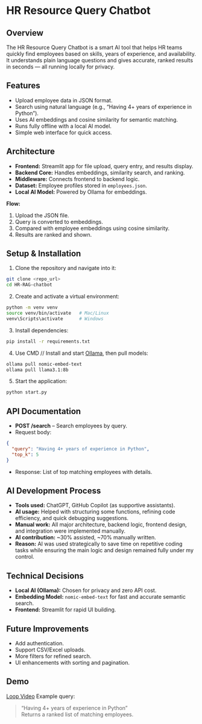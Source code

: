 # HR Resource Query Chatbot

## Overview
The HR Resource Query Chatbot is a smart AI tool that helps HR teams quickly find employees based on skills, years of experience, and availability.  
It understands plain language questions and gives accurate, ranked results in seconds — all running locally for privacy.

## Features
- Upload employee data in JSON format.
- Search using natural language (e.g., “Having 4+ years of experience in Python”).
- Uses AI embeddings and cosine similarity for semantic matching.
- Runs fully offline with a local AI model.
- Simple web interface for quick access.

## Architecture
- **Frontend:** Streamlit app for file upload, query entry, and results display.
- **Backend Core:** Handles embeddings, similarity search, and ranking.
- **Middleware:** Connects frontend to backend logic.
- **Dataset:** Employee profiles stored in `employees.json`.
- **Local AI Model:** Powered by Ollama for embeddings.

**Flow:**  
1. Upload the JSON file.  
2. Query is converted to embeddings.  
3. Compared with employee embeddings using cosine similarity.  
4. Results are ranked and shown.

## Setup & Installation
1. Clone the repository and navigate into it:
```bash
git clone <repo_url>
cd HR-RAG-chatbot
```
2. Create and activate a virtual environment:
```bash
python -m venv venv
source venv/bin/activate   # Mac/Linux
venv\Scripts\activate      # Windows
```
3. Install dependencies:
```bash
pip install -r requirements.txt
```
4. Use CMD // Install and start [Ollama](https://ollama.ai/), then pull models:
```bash
ollama pull nomic-embed-text
ollama pull llama3.1:8b
```
5. Start the application:
```bash
python start.py
```

## API Documentation
- **POST /search** – Search employees by query.
- Request body:
```json
{
  "query": "Having 4+ years of experience in Python",
  "top_k": 5
}
```
- Response: List of top matching employees with details.

## AI Development Process
- **Tools used:** ChatGPT, GitHub Copilot (as supportive assistants).
- **AI usage:** Helped with structuring some functions, refining code efficiency, and quick debugging suggestions.
- **Manual work:** All major architecture, backend logic, frontend design, and integration were implemented manually.
- **AI contribution:** ~30% assisted, ~70% manually written.
- **Reason:** AI was used strategically to save time on repetitive coding tasks while ensuring the main logic and design remained fully under my control.

## Technical Decisions
- **Local AI (Ollama):** Chosen for privacy and zero API cost.
- **Embedding Model:** `nomic-embed-text` for fast and accurate semantic search.
- **Frontend:** Streamlit for rapid UI building.

## Future Improvements
- Add authentication.
- Support CSV/Excel uploads.
- More filters for refined search.
- UI enhancements with sorting and pagination.

## Demo
[Loop Video](https://drive.google.com/file/d/1oucfp-3fVRR0Uh_OjQ1Q1wmaO89yvrP6/view)
Example query:  
> “Having 4+ years of experience in Python”  
Returns a ranked list of matching employees.

